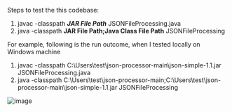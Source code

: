 Steps to test the this codebase:

1. javac -classpath _**JAR File Path**_ JSONFileProcessing.java
2. java -classpath **JAR File Path**__;**Java Class File Path**__ JSONFileProcessing


For example, following is the run outcome, when I tested locally on Windows machine
1. javac -classpath C:\Users\test\json-processor-main\json-simple-1.1.jar JSONFileProcessing.java
2. java -classpath C:\Users\test\json-processor-main;C:\Users\test\json-processor-main\json-simple-1.1.jar JSONFileProcessing
  
 ![image](https://user-images.githubusercontent.com/39629627/148893192-f8ed66b6-6835-4692-a8d7-c448d399ae5a.png)

